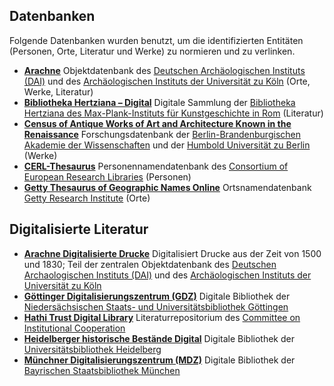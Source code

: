 Datenbanken
-----------

Folgende Datenbanken wurden benutzt, um die identifizierten Entitäten
(Personen, Orte, Literatur und Werke) zu normieren und zu verlinken.

-   **[Arachne](http://arachne.uni-koeln.de/drupal/ "Arachne")**
    Objektdatenbank des [Deutschen Archäologischen Instituts
    (DAI)](http://www.dainst.org/ "Deutschen Archäologischen Instituts (DAI)")
    und des [Archäologischen Instituts der Universität zu
    Köln](http://www.archaeologie.uni-koeln.de/ "Archäologischen Instituts der Universität zu Köln")
    (Orte, Werke, Literatur)
-   **[Bibliotheka Hertziana –
    Digital](http://rara.biblhertz.it/ "Bibliotheka Hertziana – Digital")**
    Digitale Sammlung der [Bibliotheka Hertziana des Max-Plank-Instituts
    für Kunstgeschichte in
    Rom](http://www.biblhertz.it/ "Bibliotheka Hertziana des Max-Plank-Instituts für Kunstgeschichte in Rom")
    (Literatur)
-   **[Census of Antique Works of Art and Architecture Known in the
    Renaissance](http://census.bbaw.de/ "Census of Antique Works of Art and Architecture Known in the Renaissance")**
    Forschungsdatenbank der [Berlin-Brandenburgischen Akademie der
    Wissenschaften](http://www.bbaw.de/ "Berlin-Brandenburgischen Akademie der Wissenschaften")
    und der [Humbold Universität zu
    Berlin](http://www.hu-berlin.de "Humboldt Universität zu Berlin")
    (Werke)
-   **[CERL-Thesaurus](http://thesaurus.cerl.org/ "CERL-Thesaurus")**
    Personennamendatenbank des [Consortium of European Research
    Libraries](http://www.cerl.org/ "Consortium of European Research Libraries")
    (Personen)
-   **[Getty Thesaurus of Geographic Names
    Online](http://www.getty.edu/research/tools/vocabularies/tgn/index.html "Getty Thesaurus of Geographic Names Online")**
    Ortsnamendatenbank [Getty Research
    Institute](http://www.getty.edu/ "Getty Research Institute")
    (Orte)

Digitalisierte Literatur
------------------------

-   **[Arachne Digitalisierte
    Drucke](http://arachne.uni-koeln.de/drupal/?q=de/books "Arachne Digitalisierte Drucke")**
    Digitalisiert Drucke aus der Zeit von 1500 und 1830; Teil der
    zentralen Objektdatenbank des [Deutschen Archaologischen Instituts
    (DAI)](http://www.dainst.org/ "Deutschen Archaologischen Instituts (DAI)")
    und des [Archäologischen Instituts der Universität zu
    Köln](http://www.archaeologie.uni-koeln.de/)
-   **[Göttinger Digitalisierungszentrum
    (GDZ)](http://gdz.sub.uni-goettingen.de "Göttinger Digitalisierungszentrum (GDZ)")**
    Digitale Bibliothek der [Niedersächsischen Staats- und
    Universitätsbibliothek
    Göttingen](http://www.sub.uni-goettingen.de "Niedersächsischen Staats- und Universitätsbibliothek Göttingen")
-   **[Hathi Trust Digital
    Library](http://www.hathitrust.org "Hathi Trust Digital Library")**
    Literaturrepositorium des [Committee on Institutional
    Cooperation](http://www.cic.net/ "Committee on Institutional Cooperation")
-   **[Heidelberger historische Bestände
    Digital](http://hd-historische-bestaende-digital.uni-hd.de "Heidelberger historische Bestände Digital")**
    Digitale Bibliothek der [Universitätsbibliothek
    Heidelberg](http:/%20www.ub.uni-heidelberg.de/ "Universitätsbibliothek Heidelberg")
-   **[Münchner Digitalisierungszentrum
    (MDZ)](http://www.digitale-sammlungen.de/ "Münchner Digitalisierungszentrum (MDZ)")**
    Digitale Bibliothek der [Bayrischen Staatsbibliothek
    München](http://www.ub.uni-muenchen.de/ "Bayrischen Staatsbibliothek München")

